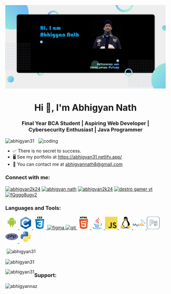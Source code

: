 ![logo](https://github.com/abhigyan31/abhigyan31/blob/main/banner.JPG)
<h1 align="center">Hi 👋, I'm Abhigyan Nath</h1>
<h3 align="center">Final Year BCA Student | Aspiring Web Developer | Cybersecurity Enthusiast | Java Programmer</h3>
<img align="right" alt="coding" width="400" src="https://camo.githubusercontent.com/14a82c9065ad50c7e8ef3fdf2463d22b0ef77c23c43784378e709d588130a58c/68747470733a2f2f7374617469632e7769787374617469632e636f6d2f6d656469612f6262653634325f36323431346535306265663334636532386462316166616266353566313765637e6d76322e676966"


<p align="left"> <img src="https://komarev.com/ghpvc/?username=abhigyan31&label=Profile%20views&color=0e75b6&style=flat" alt="abhigyan31" /> </p>

<ul dir="auto">
<li> ✅ There is no secret to success.</li>
<li> 🖥️ See my portfolio at <a href="https://abhigyan31.netlify.app/" rel="port">https://abhigyan31.netlify.app/</a></li>
<li> 📧 You can contact me at <a href="mailto:abhigyannath8@gmail.com">abhigyannath8@gmail.com</a></li>
</ul>


<h3 align="left">Connect with me:</h3>
<p align="left">
<a href="https://twitter.com/abhigyan2k24" target="blank"><img align="center" src="https://raw.githubusercontent.com/rahuldkjain/github-profile-readme-generator/master/src/images/icons/Social/twitter.svg" alt="abhigyan2k24" height="30" width="40" /></a>
<a href="https://linkedin.com/in/abhigyan nath" target="blank"><img align="center" src="https://raw.githubusercontent.com/rahuldkjain/github-profile-readme-generator/master/src/images/icons/Social/linked-in-alt.svg" alt="abhigyan nath" height="30" width="40" /></a>
<a href="https://instagram.com/abhigyan2k24" target="blank"><img align="center" src="https://raw.githubusercontent.com/rahuldkjain/github-profile-readme-generator/master/src/images/icons/Social/instagram.svg" alt="abhigyan2k24" height="30" width="40" /></a>
<a href="https://www.youtube.com/c/destro gamer yt" target="blank"><img align="center" src="https://raw.githubusercontent.com/rahuldkjain/github-profile-readme-generator/master/src/images/icons/Social/youtube.svg" alt="destro gamer yt" height="30" width="40" /></a>
<a href="https://discord.gg/fQggg8ugv2" target="blank"><img align="center" src="https://raw.githubusercontent.com/rahuldkjain/github-profile-readme-generator/master/src/images/icons/Social/discord.svg" alt="fQggg8ugv2" height="30" width="40" /></a>
</p>

<h3 align="left">Languages and Tools:</h3>
<p align="left"> <a href="https://developer.android.com" target="_blank" rel="noreferrer"> <img src="https://raw.githubusercontent.com/devicons/devicon/master/icons/android/android-original-wordmark.svg" alt="android" width="40" height="40"/> </a> <a href="https://www.cprogramming.com/" target="_blank" rel="noreferrer"> <img src="https://raw.githubusercontent.com/devicons/devicon/master/icons/c/c-original.svg" alt="c" width="40" height="40"/> </a> <a href="https://www.w3schools.com/css/" target="_blank" rel="noreferrer"> <img src="https://raw.githubusercontent.com/devicons/devicon/master/icons/css3/css3-original-wordmark.svg" alt="css3" width="40" height="40"/> </a> <a href="https://www.figma.com/" target="_blank" rel="noreferrer"> <img src="https://www.vectorlogo.zone/logos/figma/figma-icon.svg" alt="figma" width="40" height="40"/> </a> <a href="https://git-scm.com/" target="_blank" rel="noreferrer"> <img src="https://www.vectorlogo.zone/logos/git-scm/git-scm-icon.svg" alt="git" width="40" height="40"/> </a> <a href="https://www.w3.org/html/" target="_blank" rel="noreferrer"> <img src="https://raw.githubusercontent.com/devicons/devicon/master/icons/html5/html5-original-wordmark.svg" alt="html5" width="40" height="40"/> </a> <a href="https://www.java.com" target="_blank" rel="noreferrer"> <img src="https://raw.githubusercontent.com/devicons/devicon/master/icons/java/java-original.svg" alt="java" width="40" height="40"/> </a> <a href="https://developer.mozilla.org/en-US/docs/Web/JavaScript" target="_blank" rel="noreferrer"> <img src="https://raw.githubusercontent.com/devicons/devicon/master/icons/javascript/javascript-original.svg" alt="javascript" width="40" height="40"/> </a> <a href="https://www.linux.org/" target="_blank" rel="noreferrer"> <img src="https://raw.githubusercontent.com/devicons/devicon/master/icons/linux/linux-original.svg" alt="linux" width="40" height="40"/> </a> <a href="https://www.mysql.com/" target="_blank" rel="noreferrer"> <img src="https://raw.githubusercontent.com/devicons/devicon/master/icons/mysql/mysql-original-wordmark.svg" alt="mysql" width="40" height="40"/> </a> <a href="https://www.photoshop.com/en" target="_blank" rel="noreferrer"> <img src="https://raw.githubusercontent.com/devicons/devicon/master/icons/photoshop/photoshop-line.svg" alt="photoshop" width="40" height="40"/> </a> <a href="https://www.php.net" target="_blank" rel="noreferrer"> <img src="https://raw.githubusercontent.com/devicons/devicon/master/icons/php/php-original.svg" alt="php" width="40" height="40"/> </a> <a href="https://www.python.org" target="_blank" rel="noreferrer"> <img src="https://raw.githubusercontent.com/devicons/devicon/master/icons/python/python-original.svg" alt="python" width="40" height="40"/> </a> </p>

<p>&nbsp;<img align="center" src="https://github-readme-stats.vercel.app/api?username=abhigyan31&show_icons=true&locale=en" alt="abhigyan31" /></p>

<p><img align="center" src="https://github-readme-streak-stats.herokuapp.com/?user=abhigyan31&" alt="abhigyan31" /></p>

<p><img align="left" src="https://github-readme-stats.vercel.app/api/top-langs?username=abhigyan31&show_icons=true&locale=en&layout=compact" alt="abhigyan31" /></p>

<h3 align="left">Support:</h3>
<p><a href="https://www.buymeacoffee.com/abhigyannaz"> <img align="left" src="https://cdn.buymeacoffee.com/buttons/v2/default-yellow.png" height="50" width="210" alt="abhigyannaz" /></a></p><br><br>
